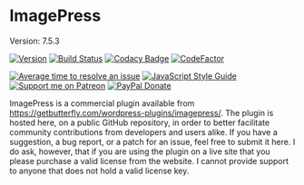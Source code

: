 # ImagePress

Version: 7.5.3

[![Version](https://cdn.rawgit.com/getbutterfly/imagepress/master/imagepress-version.svg)](https://getbutterfly.com/wordpress-plugins/imagepress/)
[![Build Status](https://getbutterfly.com/web/imagepress-build.svg)](https://getbutterfly.com/wordpress-plugins/imagepress)
[![Codacy Badge](https://api.codacy.com/project/badge/Grade/22b07233e3ec434ab3be3216364c8e90)](https://www.codacy.com/app/getButterfly/imagepress?utm_source=github.com&amp;utm_medium=referral&amp;utm_content=getButterfly/imagepress&amp;utm_campaign=Badge_Grade)
[![CodeFactor](https://www.codefactor.io/repository/github/getbutterfly/imagepress/badge/master)](https://www.codefactor.io/repository/github/getbutterfly/imagepress/overview/master)

[![Average time to resolve an issue](http://isitmaintained.com/badge/resolution/getbutterfly/imagepress.svg)](http://isitmaintained.com/project/getbutterfly/imagepress "Average time to resolve an issue")
[![JavaScript Style Guide](https://img.shields.io/badge/code_style-standard-brightgreen.svg)](https://standardjs.com)
[![Support me on Patreon](http://ionicabizau.github.io/badges/patreon.svg)](https://www.patreon.com/getbutterfly)
[![PayPal Donate](http://ionicabizau.github.io/badges/paypal.svg)](https://www.paypal.me/getbutterfly/5eur)

ImagePress is a commercial plugin available from https://getbutterfly.com/wordpress-plugins/imagepress/. The plugin is hosted here, on a public GitHub repository, in order to better facilitate community contributions from developers and users alike. If you have a suggestion, a bug report, or a patch for an issue, feel free to submit it here. I do ask, however, that if you are using the plugin on a live site that you please purchase a valid license from the website. I cannot provide support to anyone that does not hold a valid license key.
